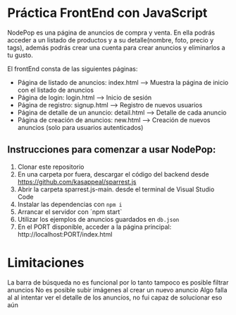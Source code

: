 # Práctica FrontEnd con JavaScript

NodePop es una página de anuncios de compra y venta. En ella podrás acceder a un listado de productos y a su detalle(nombre, foto, precio y tags), además podrás crear una cuenta para crear anuncios y eliminarlos a tu gusto.

El frontEnd consta de las siguientes páginas:

* Página de listado de anuncios: index.html --> Muestra la página de inicio con el listado de anuncios
* Página de login: login.html --> Inicio de sesión
* Página de registro: signup.html --> Registro de nuevos usuarios
* Página de detalle de un anuncio: detail.html --> Detalle de cada anuncio
* Página de creación de anuncios: new.html --> Creación de nuevos anuncios (solo para usuarios autenticados)


## Instrucciones para comenzar a usar NodePop:

1. Clonar este repositorio
2. En una carpeta por fuera, descargar el código del backend desde https://github.com/kasappeal/sparrest.js
3. Abrir la carpeta sparrest.js-main. desde el terminal de Visual Studio Code
4. Instalar las dependencias con `npm i`
5. Arrancar el servidor con ´npm start`
6. Utilizar los ejemplos de anuncios guardados en `db.json`
7. En el PORT disponible, acceder a la página principal: http://localhost:PORT/index.html 

# Limitaciones

La barra de búsqueda no es funcional por lo tanto tampoco es posible filtrar anuncios
No es posible subir imágenes al crear un nuevo anuncio
Algo falla al al intentar ver el detalle de los anuncios, no fui capaz de solucionar eso aún




